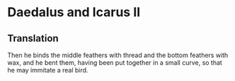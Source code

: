 # Daedalus and Icarus II

## Translation

Then he binds the middle feathers with thread and the bottom feathers with wax, and he bent them, having been put together in a small curve, so that he may immitate a real bird.